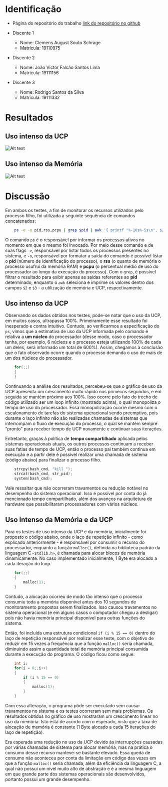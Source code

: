 # Identificação

* Página do repositório do trabalho [link do repositório no github](https://github.com/Clemensss/teaching)

* Discente 1
  * Nome: Clemens August Souto Schrage
  * Matrícula: 19110975
* Discente 2
  * Nome: João Victor Falcão Santos Lima
  * Matrícula: 19111156
* Discente 3
  * Nome: Rodrigo Santos da Silva
  * Matrícula: 19111332

# Resultados

## Uso intenso da UCP

![Alt text](https://media.discordapp.net/attachments/443576706775777313/614579876128751617/Uso_Intenso_da_UCP.png?width=683&height=456)

## Uso intenso da Memória

![Alt text](https://media.discordapp.net/attachments/443576706775777313/614584227907764224/Uso_Intenso_da_Memoria.png?width=728&height=455)

# Discussão

Em ambos os testes, a fim de monitorar os recursos utilizados pelo processo filho, foi utilizada a seguinte sequência de comandos concatenados:

```bash
    ps -e -o pid,rss,pcpu | grep $pid | awk '{ printf "%-10s%-5s\n", $2, $3 }'
```

O comando `ps` é o responsável por informar os processos ativos no momento em que o mesmo foi invocado. Por meio desse comando e de suas flags `-e`, responsável por listar todos os processos presentes no sistema, e `-o`, responsável por formatar a saída do comando é possível listar o **pid** (número de identificação do processo), o **rss** (o quanto de memória o processo usufrui da memória RAM) e **pcpu** (o percentual médio de uso do processador ao longo da execução do processo). Com o `grep`, é possível filtrar o resultado para exibir apenas as saídas referentes ao **pid** determinado, enquanto o `awk` seleciona e imprime os valores dentro dos campos `$2` e `$3` - a utilização de memória e UCP, respectivamente.

## Uso intenso da UCP

Observando os dados obtidos nos testes, pode-se notar que o uso da UCP, em muitos casos, ultrapassa 100%. Primeiramente esse resultado foi inesperado e contra intuitivo. Contudo, ao verificarmos a especificação do `ps`, vimos que a estimativa de uso da UCP informada pelo comando é relativa a **um núcleo** do processador (desse modo, caso o processador tenha, por exemplo, 6 núcleos e o processo esteja utilizando 100% de cada um deles, será informado um total de 600%). Assim, chegamos à conclusão que o fato observado ocorre quando o processo demanda o uso de mais de um dos núcleos do processador.

```C
    for(;;)
    {
    }
```

Continuando a análise dos resultados, percebeu-se que o gráfico de uso da UCP apresenta um crescimento muito rápido nos primeiros segundos, e em seguida se mantém próximo aos 100%. Isso ocorre pelo fato do trecho de código utilizado ser um loop infinito (mostrado acima), o qual monopoliza o tempo de uso do processador. Essa monopolização ocorre mesmo com o escalonamento de tarefas do sistema operacional sendo preemptivo, pois durante o laço infinito não são realizadas chamadas de sistemas que interrompam o fluxo de execução do processo, o qual se mantém sempre “pronto” para receber tempo de UCP novamente e continuar suas iterações.

Entretanto, graças à política de **tempo compartilhado** aplicada pelos sistemas operacionais atuais, os outros processos continuam a receber suas fatias de tempo de UCP, então o processo pai também continua em execução e a partir dele é possível realizar uma chamada de sistema (código abaixo) para finalizar o processo filho.

```C
    strcpy(bash_cmd, "kill ");
    strcat(bash_cmd, str_pid);
    system(bash_cmd);
```

Vale ressaltar que não ocorreram travamentos ou redução notável no desempenho do sistema operacional. Isso é possível por conta do já mencionado tempo compartilhado, além dos avanços na arquitetura de hardware que possibilitaram processadores com vários núcleos.

## Uso intenso da Memória e da UCP

Para os testes de uso intenso da UCP e da memória, inicialmente foi proposto o código abaixo, onde o laço de repetição infinito - como explicado anteriormente - é responsável por consumir o recurso do processador, enquanto a função `malloc()`, definida na biblioteca padrão da linguagem C `<stdlib.h>`, é chamada para alocar blocos de memória dinamicamente. No caso implementado inicialmente, 1 Byte era alocado a cada iteração do loop.

```C
    for(;;)
    {
        malloc(1);
    }
```

Contudo, a alocação ocorreu de modo tão intenso que o processo consumiu toda a memória disponível antes dos 10 segundos de monitoramento propostos serem finalizados. Isso causou travamentos no sistema operacional (e em alguns casos o computador chegou a desligar) pois não havia memória principal disponível para outras funções do sistema.

Então, foi incluída uma estrutura condicional `if (i % 15 == 0)` dentro do laço de repetição responsável por realizar esse teste, com o objetivo de reduzir em 15 vezes a frequência que a função `malloc()` seria chamada, diminuindo assim a quantidade total de memória principal consumida durante a execução do programa. O código ficou como segue:

```C
    int i;
    for(i = 0;;i++)
    {
        if (i % 15 == 0)
        {
            malloc(1);
        }
    }
```

Com essa alteração, o programa pôde ser executado sem causar travamentos no sistema e os testes ocorreram sem mais problemas. Os resultados obtidos no gráfico de uso mostraram um crescimento linear no uso da memória. Isto está de acordo com o esperado, visto que a taxa de alocação de memória é constante (1 Byte alocado a cada 15 iterações do laço de repetição).

Era esperada uma redução no uso da UCP devido às interrupções causadas por várias chamadas de sistema para alocar memória, mas na prática o consumo desse recurso manteve-se bastante elevado. Essa queda de consumo não aconteceu por conta da limitação em código das vezes em que a função `malloc()` seria chamada, além da eficiência da linguagem C, a qual não possui um nível muito alto de abstração e é a mesma linguagem em que grande parte dos sistemas operacionais são desenvolvidos, portanto possui um grande desempenho.
